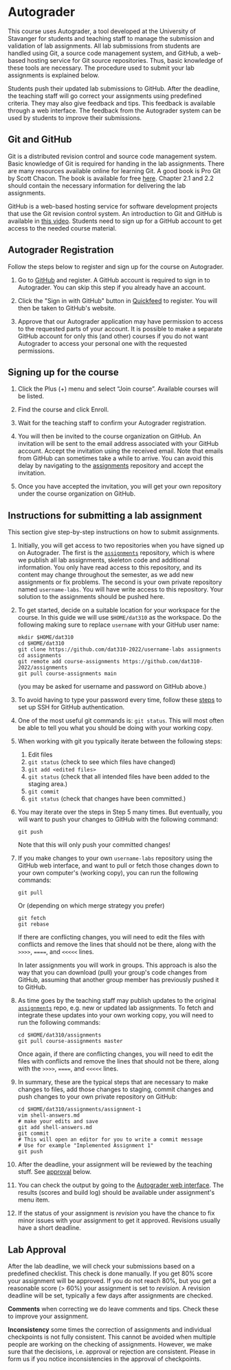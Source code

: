 # Autograder

This course uses Autograder, a tool developed at the University of Stavanger
for students and teaching staff to manage the submission and validation of
lab assignments. All lab submissions from students are handled using Git,
a source code management system, and GitHub, a web-based hosting service for
Git source repositories. Thus, basic knowledge of these tools are necessary.
The procedure used to submit your lab assignments is explained below.

Students push their updated lab submissions to GitHub. 
After the deadline, the teaching staff will go correct your assignments using predefined criteria. They may also give feedback and tips.
This feedback is available through a web interface. The feedback from the
Autograder system can be used by students to improve their submissions.


## Git and GitHub

Git is a distributed revision control and source code management system. Basic
knowledge of Git is required for handing in the lab assignments. There are many
resources available online for learning Git. A good book is Pro Git by Scott
Chacon. The book is available for free [here](https://git-scm.com/book).
Chapter 2.1 and 2.2 should contain the necessary information for delivering the
lab assignments.

GitHub is a web-based hosting service for software development projects that
use the Git revision control system. An introduction to Git and GitHub is
available in [this video](http://youtu.be/U8GBXvdmHT4). Students need to sign
up for a GitHub account to get access to the needed course material.

## Autograder Registration

Follow the steps below to register and sign up for the course on Autograder.

1. Go to [GitHub](http://github.com) and register. A GitHub account is required
   to sign in to Autograder. You can skip this step if you already have an
   account.

2. Click the "Sign in with GitHub" button in
   [Quickfeed](https://uis.itest.run) to register. You will then be
   taken to GitHub's website.

3. Approve that our Autograder application may have permission to access to the
   requested parts of your account. It is possible to make a separate GitHub
   account for only this (and other) courses if you do not want Autograder to
   access your personal one with the requested permissions.

## Signing up for the course

1. Click the Plus (+) menu and select “Join course”. Available courses will be listed.

2. Find the course and click Enroll.

3. Wait for the teaching staff to confirm your Autograder registration.

4. You will then be invited to the course organization on GitHub.
   An invitation will be sent to the email address associated with your GitHub account.
   Accept the invitation using the received email.
   Note that emails from GitHub can sometimes take a while to arrive.
   You can avoid this delay by navigating to the [assignments](https://github.com/dat320-2022/assignments)
   repository and accept the invitation.

5. Once you have accepted the invitation, you will get your own repository under the course organization on GitHub.

## Instructions for submitting a lab assignment

This section give step-by-step instructions on how to submit assignments.

1. Initially, you will get access to two repositories when you have signed up on Autograder.
   The first is the [`assignments`](https://github.com/dat310-2022/assignments)
   repository, which is where we publish all lab assignments, skeleton code
   and additional information.
   You only have read access to this repository, and its content may change
   throughout the semester, as we add new assignments or fix problems.
   The second is your own private repository named `username-labs`.
   You will have write access to this repository.
   Your solution to the assignments should be pushed here.

2. To get started, decide on a suitable location for your workspace for the course.
   In this guide we will use `$HOME/dat310` as the workspace. Do the following
   making sure to replace `username` with your GitHub user name:

   ```console
   mkdir $HOME/dat310
   cd $HOME/dat310
   git clone https://github.com/dat310-2022/username-labs assignments
   cd assignments
   git remote add course-assignments https://github.com/dat310-2022/assignments
   git pull course-assignments main
   ```

   (you may be asked for username and password on GitHub above.)

3. To avoid having to type your password every time, follow these
   [steps](github-ssh.md)
   to set up SSH for GitHub authentication.

4. One of the most useful git commands is: `git status`. This will most often
   be able to tell you what you should be doing with your working copy.

5. When working with git you typically iterate between the following steps:

    1. Edit files
    2. `git status` (check to see which files have changed)
    3. `git add <edited files>`
    4. `git status` (check that all intended files have been added to the staging area.)
    5. `git commit`
    6. `git status` (check that changes have been committed.)

6. You may iterate over the steps in Step 5 many times. But eventually,
   you will want to push your changes to GitHub with the following command:

   ```console
   git push
   ```

   Note that this will only push your committed changes!

7. If you make changes to your own `username-labs` repository using the GitHub
   web interface, and want to pull or fetch those changes down to your own
   computer's (working copy), you can run the following commands:

   ```console
   git pull
   ```

   Or (depending on which merge strategy you prefer)

   ```console
   git fetch
   git rebase
   ```

   If there are conflicting changes, you will need to edit the files
   with conflicts and remove the lines that should not be there, along with the
   `>>>>`, `====`, and `<<<<<` lines.

   In later assignments you will work in groups. This approach is also the way that
   you can download (pull) your group's code changes from GitHub, assuming that
   another group member has previously pushed it to GitHub.

8. As time goes by the teaching staff may publish updates to the
   original [`assignments`](https://github.com/dat310-2022/assignments) repo,
   e.g. new or updated lab assignments. To fetch and integrate these
   updates into your own working copy, you will need to run the following commands:

   ```console
   cd $HOME/dat310/assignments
   git pull course-assignments master
   ```

   Once again, if there are conflicting changes, you will need to edit the files
   with conflicts and remove the lines that should not be there, along with the
   `>>>>`, `====`, and `<<<<<` lines.

9. In summary, these are the typical steps that are necessary to make changes to
   files, add those changes to staging, commit changes and push changes to your
   own private repository on GitHub:

   ```console
   cd $HOME/dat310/assignments/assignment-1
   vim shell-answers.md
   # make your edits and save
   git add shell-answers.md
   git commit
   # This will open an editor for you to write a commit message
   # Use for example "Implemented Assignment 1"
   git push
   ```

10. After the deadline, your assignment will be reviewed by the teaching stuff. See [approval](#lab-approval) below.

11. You can check the output by going to the [Autograder web
    interface](http://uis.itest.run/). The results (scores and build log) should be
    available under assignment's menu item.

12. If the status of your assignment is *revision* you have the chance to fix minor issues with your assignment to get it approved. Revisions usually have a short deadline.

## Lab Approval

After the lab deadline, we will check your submissions based on a predefined checklist. This check is done manually.
If you get 80% score your assignment will be approved.
If you do not reach 80%, but you get a reasonable score (> 60%) your assignment is set to *revision*. A revision deadline will be set, typically a few days after assignments are checked.

**Comments** when correcting we do leave comments and tips. Check these to improve your assignment.

**Inconsistency** some times the correction of assignments and individual checkpoints is not fully consistent. This cannot be avoided when multiple people are working on the checking of assignments. 
However, we make sure that the decisions, i.e. approval or rejection are consistent. Please in form us if you notice inconsistencies in the approval of checkpoints.





